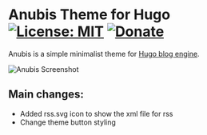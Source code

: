 # Anubis Theme for Hugo [![License: MIT](https://img.shields.io/badge/License-MIT-green.svg)](https://opensource.org/licenses/MIT) [![Donate](https://img.shields.io/badge/Donate-PayPal-blue.svg)](https://www.paypal.com/paypalme/mitrichius/1)

Anubis is a simple minimalist theme for [Hugo blog engine](https://gohugo.io/).

![Anubis Screenshot](https://raw.githubusercontent.com/mitrichius/hugo-theme-anubis/master/images/screenshot.png)

## Main changes:

- Added rss.svg icon to show the xml file for rss
- Change theme button styling
